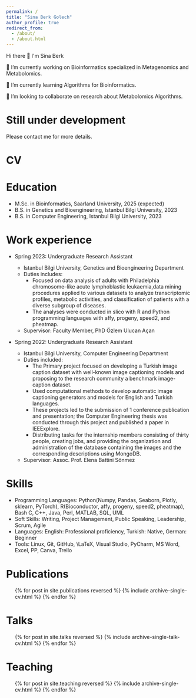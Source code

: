 ```yaml
---
permalink: /
title: "Sina Berk Golech"
author_profile: true
redirect_from: 
  - /about/
  - /about.html
---
```


Hi there 👋 I'm Sina Berk

🔭 I’m currently working on Bioinformatics specialized in Metagenomics and Metabolomics.

🌱 I’m currently learning Algorithms for Bioinformatics.

👯 I’m looking to collaborate on research about Metabolomics Algorithms.


Still under development 
======
Please contact me for more details.

CV
======
Education
======
* M.Sc. in Bioinformatics, Saarland University, 2025 (expected)
* B.S. in Genetics and Bioengineering, Istanbul Bilgi University, 2023
* B.S. in Computer Engineering, Istanbul Bilgi University, 2023

Work experience
======
* Spring 2023: Undergraduate Research Assistant
  * Istanbul Bilgi University, Genetics and Bioengineering Department
  * Duties includes:
    * Focused on data analysis of adults with Philadelphia chromosome–like acute lymphoblastic leukaemia,data mining procedures applied to various datasets to analyze transcriptomic profiles, metabolic activities, and classification of patients with a diverse subgroup of diseases.
    * The analyses were conducted in slico with R and Python programming languages with affy, progeny, speed2, and pheatmap.
  * Supervisor: Faculty Member, PhD Özlem Ulucan Açan

* Spring 2022: Undergraduate Research Assistant
  * Istanbul Bilgi University, Computer Engineering Department
  * Duties included:
    * The Primary project focused on developing a Turkish image caption dataset with well-known image captioning models and proposing to the research community a benchmark image-caption dataset.
    * Used computational methods to develop automatic image captioning generators and models for English and Turkish languages.
    * These projects led to the submission of 1 conference publication and presentation; the Computer Engineering thesis was conducted through this project and published a paper in IEEExplore.
    * Distributing tasks for the internship members consisting of thirty people, creating jobs, and providing the organization and administration of the database containing the images and the corresponding descriptions using MongoDB.
  * Supervisor: Assoc. Prof. Elena Battini Sönmez
  
Skills
======
* Programming Languages: Python(Numpy, Pandas, Seaborn, Plotly, sklearn, PyTorch), R(Bioconductor, affy, progeny, speed2, pheatmap), Bash C, C++, Java, Perl, MATLAB, SQL, UML
* Soft Skills: Writing, Project Management, Public Speaking, Leadership, Scrum, Agile
* Languages: English: Professional proficiency,  Turkish: Native, German: Beginner
* Tools: Linux, Git, GitHub, \LaTeX, Visual Studio, PyCharm, MS Word, Excel, PP, Canva, Trello

Publications
======
  <ul>{% for post in site.publications reversed %}
    {% include archive-single-cv.html %}
  {% endfor %}</ul>
  
Talks
======
  <ul>{% for post in site.talks reversed %}
    {% include archive-single-talk-cv.html  %}
  {% endfor %}</ul>
  
Teaching
======
  <ul>{% for post in site.teaching reversed %}
    {% include archive-single-cv.html %}
  {% endfor %}</ul>
